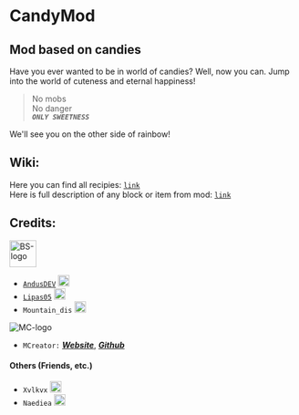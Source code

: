 # CandyMod
## Mod based on candies

Have you ever wanted to be in world of candies? Well, now you can. Jump into the world of cuteness and eternal happiness! 

> No mobs\
> No danger\
> **_`ONLY SWEETNESS`_**

We'll see you on the other side of rainbow!

## Wiki:

Here you can find all recipies: [`link`](https://github.com/Blackstone-Team/CandyMod/wiki/Recipies)  
Here is full description of any block or item from mod: [`link`](https://github.com/Blackstone-Team/CandyMod/wiki/Items-and-Blocks)

## Credits:
  <a href="https://github.com/Blackstone-Team/"><img src="https://github.com/Blackstone-Team/BlackstoneREADME/blob/main/bsLogo.png?raw=true" alt="BS-logo" width="47" height="47"></a>
 - [`AndusDEV`](https://github.com/AndusDEV) <a><img src="https://avatars.githubusercontent.com/u/30293380?v=4" alt="ADEV-pic" width="20" height="20"/></a>
 - [`Lipas05`](https://github.com/lipas05) <a><img src="https://avatars.githubusercontent.com/u/82879618?v=4" alt="L05-pic" width="20" height="20"/></a>
 - `Mountain_dis` <a><img src="https://raw.githubusercontent.com/Blackstone-Team/BlackstoneREADME/main/CandyMod/wiki/notexture.png" alt="Mdis-pic" width="20" height="20"/></a>
 
  <a><img src="https://mcreator.net/themes/mcreator/logo.svg" alt="MC-logo"></a>
 - `MCreator:` [**_Website_**](https://mcreator.net/), [**_Github_**](https://github.com/MCreator/MCreator)

  <a><h4>Others (Friends, etc.)</h4></a>
 - `Xvlkvx` <a><img src="https://raw.githubusercontent.com/Blackstone-Team/BlackstoneREADME/main/CandyMod/wiki/notexture.png" alt="Xvl-pic" width="20" height="20"/></a>
 - `Naediea` <a><img src="https://raw.githubusercontent.com/Blackstone-Team/BlackstoneREADME/main/CandyMod/wiki/notexture.png" alt="Nae-pic" width="20" height="20"/></a>

